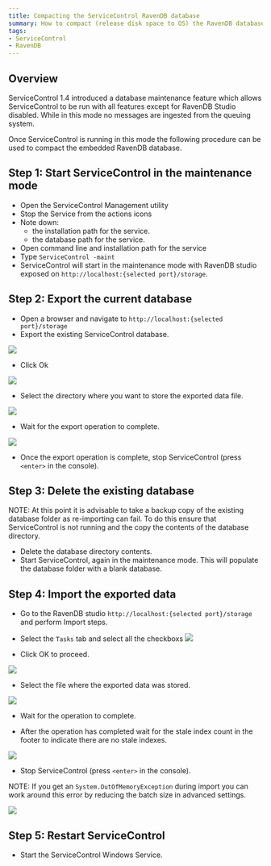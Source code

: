 ```yaml
---
title: Compacting the ServiceControl RavenDB database
summary: How to compact (release disk space to OS) the RavenDB database backing the ServiceControl
tags:
- ServiceControl
- RavenDB
---
```


## Overview

ServiceControl 1.4 introduced a database maintenance feature which allows ServiceControl to be run with all features except for RavenDB Studio disabled. While in this mode no messages are ingested from the queuing system.

Once ServiceControl is running in this mode the following procedure can be used to compact the embedded RavenDB database.


## Step 1: Start ServiceControl in the maintenance mode

- Open the ServiceControl Management utility
- Stop the Service from the actions icons
- Note down:
	- the installation path for the service.
	- the database path for the service.
- Open command line and installation path for the service
- Type `ServiceControl -maint`
- ServiceControl will start in the maintenance mode with RavenDB studio exposed on `http://localhost:{selected port}/storage`.


## Step 2: Export the current database

- Open a browser and navigate to `http://localhost:{selected port}/storage`
- Export the existing ServiceControl database.

![](export-database-step1.png)

- Click Ok

![](export-database-step2.png)

- Select the directory where you want to store the exported data file.

![](export-database-step3.png)

- Wait for the export operation to complete.

![](export-database-step4.png)

- Once the export operation is complete, stop ServiceControl (press `<enter>` in the console).


## Step 3: Delete the existing database

NOTE: At this point it is advisable to take a backup copy of the existing database folder as re-importing can fail. To do this ensure that ServiceControl is not running and the copy the contents of the database directory.

- Delete the database directory contents.
- Start ServiceControl, again in the maintenance mode. This will populate the database folder with a blank database.


## Step 4: Import the exported data

- Go to the RavenDB studio `http://localhost:{selected port}/storage` and perform Import steps.
- Select the `Tasks` tab and select all the checkboxs
![](import-database-step1.png)

- Click OK to proceed.

![](import-database-step2.png)

- Select the file where the exported data was stored.

![](import-database-step3.png)

- Wait for the operation to complete.

- After the operation has completed wait for the stale index count in the footer to indicate there are no stale indexes. 

![](import-database-step4.png)

- Stop ServiceControl (press `<enter>` in the console).

NOTE: If you get an `System.OutOfMemoryException` during import you can work around this error by reducing the batch size in advanced settings.

![](import-database-note.png)

## Step 5: Restart ServiceControl

- Start the ServiceControl Windows Service.